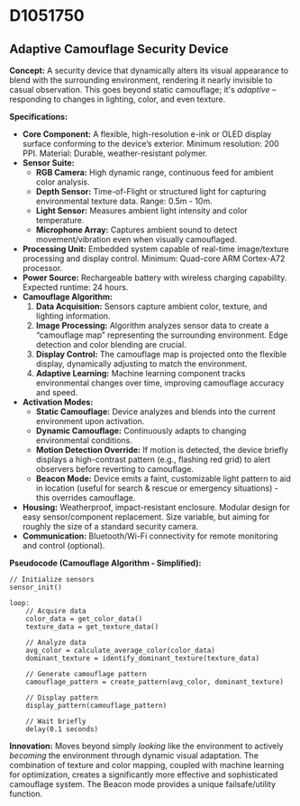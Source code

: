 # D1051750

## Adaptive Camouflage Security Device

**Concept:** A security device that dynamically alters its visual appearance to blend with the surrounding environment, rendering it nearly invisible to casual observation. This goes beyond static camouflage; it's *adaptive* – responding to changes in lighting, color, and even texture.

**Specifications:**

*   **Core Component:** A flexible, high-resolution e-ink or OLED display surface conforming to the device’s exterior. Minimum resolution: 200 PPI. Material: Durable, weather-resistant polymer.
*   **Sensor Suite:**
    *   **RGB Camera:** High dynamic range, continuous feed for ambient color analysis.
    *   **Depth Sensor:** Time-of-Flight or structured light for capturing environmental texture data. Range: 0.5m - 10m.
    *   **Light Sensor:** Measures ambient light intensity and color temperature.
    *   **Microphone Array:** Captures ambient sound to detect movement/vibration even when visually camouflaged.
*   **Processing Unit:** Embedded system capable of real-time image/texture processing and display control. Minimum: Quad-core ARM Cortex-A72 processor.
*   **Power Source:** Rechargeable battery with wireless charging capability. Expected runtime: 24 hours.
*   **Camouflage Algorithm:**
    1.  **Data Acquisition:** Sensors capture ambient color, texture, and lighting information.
    2.  **Image Processing:** Algorithm analyzes sensor data to create a “camouflage map” representing the surrounding environment. Edge detection and color blending are crucial.
    3.  **Display Control:** The camouflage map is projected onto the flexible display, dynamically adjusting to match the environment.
    4.  **Adaptive Learning:** Machine learning component tracks environmental changes over time, improving camouflage accuracy and speed.
*   **Activation Modes:**
    *   **Static Camouflage:** Device analyzes and blends into the current environment upon activation.
    *   **Dynamic Camouflage:** Continuously adapts to changing environmental conditions.
    *   **Motion Detection Override:** If motion is detected, the device briefly displays a high-contrast pattern (e.g., flashing red grid) to alert observers before reverting to camouflage.
    *   **Beacon Mode:** Device emits a faint, customizable light pattern to aid in location (useful for search & rescue or emergency situations) - this overrides camouflage.
*   **Housing:** Weatherproof, impact-resistant enclosure. Modular design for easy sensor/component replacement. Size variable, but aiming for roughly the size of a standard security camera.
*   **Communication:** Bluetooth/Wi-Fi connectivity for remote monitoring and control (optional).

**Pseudocode (Camouflage Algorithm - Simplified):**

```
// Initialize sensors
sensor_init()

loop:
    // Acquire data
    color_data = get_color_data()
    texture_data = get_texture_data()

    // Analyze data
    avg_color = calculate_average_color(color_data)
    dominant_texture = identify_dominant_texture(texture_data)

    // Generate camouflage pattern
    camouflage_pattern = create_pattern(avg_color, dominant_texture)

    // Display pattern
    display_pattern(camouflage_pattern)

    // Wait briefly
    delay(0.1 seconds)
```

**Innovation:** Moves beyond simply *looking* like the environment to actively *becoming* the environment through dynamic visual adaptation. The combination of texture and color mapping, coupled with machine learning for optimization, creates a significantly more effective and sophisticated camouflage system. The Beacon mode provides a unique failsafe/utility function.